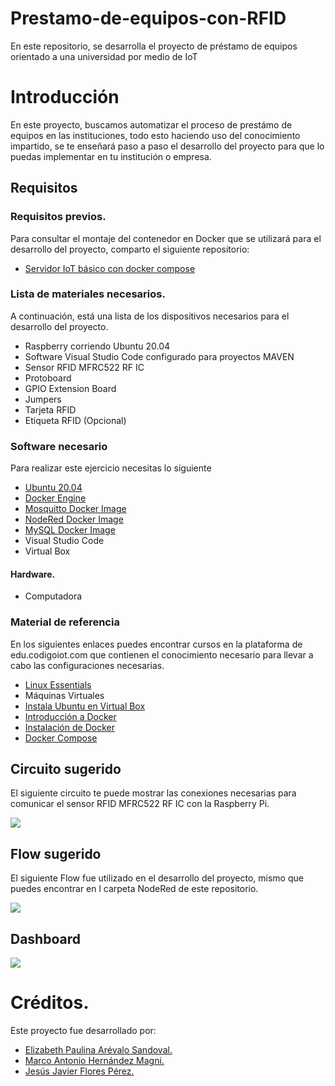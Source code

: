 # Prestamo-de-equipos-con-RFID
En este repositorio, se desarrolla el proyecto de préstamo de equipos orientado a una universidad por medio de IoT

# Introducción

En este proyecto, buscamos automatizar el proceso de prestámo de equipos en las instituciones, todo esto haciendo uso del conocimiento impartido, se te enseñará paso a paso el desarrollo del proyecto para que lo puedas implementar en tu institución o empresa. 

## Requisitos

### Requisitos previos. 

Para consultar el montaje del contenedor en Docker que se utilizará para el desarrollo del proyecto, comparto el siguiente repositorio: 

- [Servidor IoT básico con docker compose](https://github.com/codigo-iot/servidor-IoT-basico-docker-compose/tree/main)


### Lista de materiales necesarios.

A continuación, está una lista de los dispositivos necesarios para el desarrollo del proyecto.

- Raspberry corriendo Ubuntu 20.04
- Software Visual Studio Code configurado para proyectos MAVEN
- Sensor RFID MFRC522 RF IC
- Protoboard
- GPIO Extension Board
- Jumpers
- Tarjeta RFID
- Etiqueta RFID (Opcional)

### Software necesario
Para realizar este ejercicio necesitas lo siguiente

- [Ubuntu 20.04](https://releases.ubuntu.com/20.04/)
- [Docker Engine](https://docs.docker.com/engine/install/ubuntu/#install-using-the-convenience-script)
- [Mosquitto Docker Image](https://hub.docker.com/_/eclipse-mosquitto/)
- [NodeRed Docker Image](https://hub.docker.com/r/nodered/node-red)
- [MySQL Docker Image](https://hub.docker.com/_/mysql)
- Visual Studio Code
- Virtual Box

#### Hardware.
- Computadora

### Material de referencia

En los siguientes enlaces puedes encontrar cursos en la plataforma de edu.codigoiot.com que contienen el conocimiento necesario para llevar a cabo las configuraciones necesarias.

- [Linux Essentials](https://edu.codigoiot.com/course/view.php?id=984)
- Máquinas Virtuales
- [Instala Ubuntu en Virtual Box](https://edu.codigoiot.com/course/view.php?id=812)
- [Introducción a Docker]()
- [Instalación de Docker]()
- [Docker Compose]()

## Circuito sugerido

El siguiente circuito te puede mostrar las conexiones necesarias para comunicar el sensor RFID MFRC522 RF IC con la Raspberry Pi.

![](https://github.com/elizabeth-arevalo/prestamo-de-equipos-con-RFID/blob/main/img/circuito.png)

## Flow sugerido

El siguiente Flow fue utilizado en el desarrollo del proyecto, mismo que puedes encontrar en l carpeta NodeRed de este repositorio.

![](https://github.com/elizabeth-arevalo/prestamo-de-equipos-con-RFID/blob/main/img/flow.png)

## Dashboard

![](https://github.com/elizabeth-arevalo/prestamo-de-equipos-con-RFID/blob/main/img/dashboard.png)

# Créditos.
 Este proyecto fue desarrollado por:

- [Elizabeth Paulina Arévalo Sandoval.](https://github.com/elizabeth-arevalo)
- [Marco Antonio Hernández Magni.](https://github.com/Magni007)
- [Jesús Javier Flores Pérez.](https://github.com/jjavierohara)
